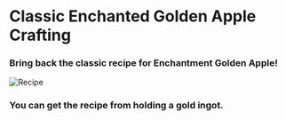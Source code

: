 # Classic Enchanted Golden Apple Crafting

### Bring back the classic recipe for Enchantment Golden Apple!

![Recipe](https://cdn.modrinth.com/data/cached_images/d509bffba11fc21ab136c970549937c362063269.png)

### You can get the recipe from holding a gold ingot.
